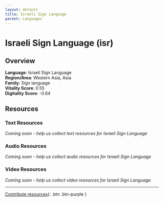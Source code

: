 ```yaml
---
layout: default
title: Israeli Sign Language
parent: Languages
---
```


# Israeli Sign Language (isr)

## Overview

**Language**: Israeli Sign Language  
**Region/Area**: Western Asia, Asia  
**Family**: Sign language  
**Vitality Score**: 0.55  
**Digitality Score**: -0.64  

## Resources

### Text Resources
*Coming soon - help us collect text resources for Israeli Sign Language*

### Audio Resources
*Coming soon - help us collect audio resources for Israeli Sign Language*

### Video Resources
*Coming soon - help us collect video resources for Israeli Sign Language*

---

[Contribute resources](https://fairtrain.github.io/){: .btn .btn-purple }
